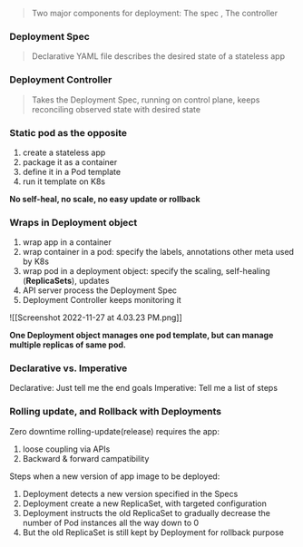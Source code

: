 > Two major components for deployment: The spec , The controller

### Deployment Spec
> Declarative YAML file describes the desired state of a stateless app

### Deployment Controller
> Takes the Deployment Spec, running on control plane, keeps reconciling observed state with desired state

### Static pod as the opposite
1. create a stateless app
2. package it as a container
3. define it in a Pod template
4. run it template on K8s

**No self-heal, no scale, no easy update or rollback**

### Wraps in Deployment object
1. wrap app in a container
2. wrap container in a pod: specify the labels, annotations other meta used by K8s
3. wrap pod in a deployment object: specify the scaling, self-healing (**ReplicaSets**), updates
4. API server process the Deployment Spec
5. Deployment Controller keeps monitoring it

![[Screenshot 2022-11-27 at 4.03.23 PM.png]]

**One Deployment object manages one pod template, but can manage multiple replicas of same pod.**


### Declarative vs. Imperative

Declarative: Just tell me the end goals
Imperative: Tell me a list of steps 

### Rolling update, and Rollback with Deployments

Zero downtime rolling-update(release) requires the app:
1. loose coupling via APIs
2. Backward & forward campatibility

Steps when a new version of app image to be deployed:
1. Deployment detects a new version specified in the Specs
2. Deployment create a new ReplicaSet, with targeted configuration
3. Deployment instructs the old ReplicaSet to gradually decrease the number of Pod instances all the way down to 0
4. But the old ReplicaSet is still kept by Deployment for rollback purpose

